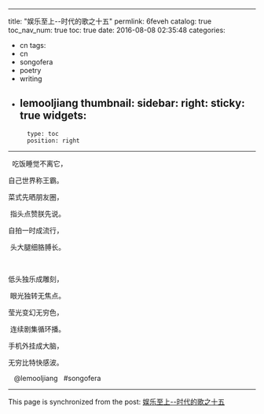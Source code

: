 
---
title: "娱乐至上--时代的歌之十五"
permlink: 6feveh
catalog: true
toc_nav_num: true
toc: true
date: 2016-08-08 02:35:48
categories:
- cn
tags:
- cn
- songofera
- poetry
- writing
- lemooljiang
thumbnail: 
sidebar:
    right:
        sticky: true
widgets:
    -
        type: toc
        position: right
---


<p>  吃饭睡觉不离它， </p>
<p>自己世界称王霸。 </p>
<p>菜式先晒朋友圈，</p>
<p> 指头点赞朕先说。 </p>
<p>自拍一时成流行，</p>
<p> 头大腿细胳膊长。</p>
<br/>
<p>      
</p>
<p>低头独乐成雕刻，</p>
<p> 眼光独转无焦点。</p>
<p>莹光变幻无穷色，</p>
<p> 连续剧集循环播。 </p>
<p>手机外挂成大脑， </p>
<p>无穷比特快感波。 </p>
<p>   @lemooljiang   #songofera  </p>

- - -

This page is synchronized from the post: [娱乐至上--时代的歌之十五](https://steemit.com/@lemooljiang/6feveh)
